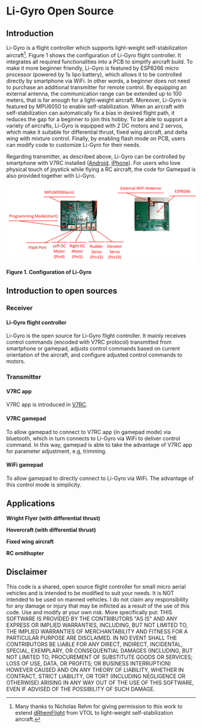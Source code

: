 # Li-Gyro Open Source
## Introduction
Li-Gyro is a flight controller which supports light-weight self-stabilization aircraft[^1]. Figure 1 shows the configuration of Li-Gyro flight controller. It integrates all required functionalities into a PCB to simplify aircraft build. To make it more beginner friendly, Li-Gyro is featured by ESP8266 micro processor (powered by 1s lipo battery), which allows it to be controlled directly by smartphone via WiFi. In other words, a beginner does not need to purchase an additional transmitter for remote control. By equipping an external antenna, the communication range can be extended up to 100 meters, that is far enough for a light-weight aircraft. Moreover, Li-Gyro is featured by MPU6050 to enable self-stabilization. When an aircraft with self-stabilization can automatically fix a bias in desired flight path, it reduces the gap for a beginner to join this hobby. To be able to support a variety of aircrafts, Li-Gyro is equipped with 2 DC motors and 2 servos, which make it suitable for differential thrust, fixed wing aircraft, and delta wing with mixture control. Finally, by enabling flash mode on PCB, users can modify code to customize Li-Gyro for their needs. 

Regarding transmitter, as described above, Li-Gyro can be controlled by smartphone with V7RC installed ([Android](https://play.google.com/store/apps/details?id=com.v7idea.v7rcliteandroidsdkversion&hl=zh_TW&gl=US), [iPhone](https://apps.apple.com/tw/app/v7rc/id1390983964)). For users who love physical touch of joystick while flying a RC aircraft, the code for Gamepad is also provided together with Li-Gyro.

[^1]: Many thanks to Nicholas Rehm for giving permission to this work to extend [dRhemFlight](https://github.com/nickrehm/dRehmFlight) from VTOL to light-weight self-stabilization aircraft.

![Li-Gyro specification](https://github.com/ChihChuanCheng/Li-Gyro/blob/main/Li-GyroFlightController[en].png)

**Figure 1. Configuration of Li-Gyro**
 

## Introduction to open sources
### Receiver
#### Li-Gyro flight controller
Li-Gyro is the open source for Li-Gyro flight controller. It mainly receives control commands (encoded with V7RC protocol) transmitted from smartphone or gamepad, adjusts control commands based on current orientation of the aircraft, and configure adjusted control commands to motors.
### Transmitter
#### V7RC app
V7RC app is introduced in [V7RC](https://hackmd.io/@accomdemy/v7rc).
#### V7RC gamepad
To allow gamepad to connect to V7RC app (in gamepad mode) via bluetooth, which in turn connects to Li-Gyro via WiFi to deliver control command. In this way, gamepad is able to take the advantage of V7RC app for parameter adjustment, e.g, trimming.
#### WiFi gamepad
To allow gamepad to directly connect to Li-Gyro via WiFi. The advantage of this control mode is simplicity.

## Applications
**Wright Flyer (with differential thrust)**

**Hovercraft (with differential thrust)**

**Fixed wing aircraft**

**RC ornithopter**

## Disclaimer
This code is a shared, open source flight controller for small micro aerial vehicles and is intended to be modified to suit your needs. It is NOT intended to be used on manned vehicles. I do not claim any responsibility for any damage or injury that may be inflicted as a result of the use of this code. Use and modify at your own risk. More specifically put:
THIS SOFTWARE IS PROVIDED BY THE CONTRIBUTORS "AS IS" AND ANY EXPRESS OR IMPLIED WARRANTIES, INCLUDING, BUT NOT LIMITED TO, THE IMPLIED WARRANTIES OF MERCHANTABILITY AND FITNESS FOR A PARTICULAR PURPOSE ARE DISCLAIMED. IN NO EVENT SHALL THE CONTRIBUTORS BE LIABLE FOR ANY DIRECT, INDIRECT, INCIDENTAL, SPECIAL, EXEMPLARY, OR CONSEQUENTIAL DAMAGES (INCLUDING, BUT NOT LIMITED TO, PROCUREMENT OF SUBSTITUTE GOODS OR SERVICES; LOSS OF USE, DATA, OR PROFITS; OR BUSINESS INTERRUPTION) HOWEVER CAUSED AND ON ANY THEORY OF LIABILITY, WHETHER IN CONTRACT, STRICT LIABILITY, OR TORT (INCLUDING NEGLIGENCE OR OTHERWISE) ARISING IN ANY WAY OUT OF THE USE OF THIS SOFTWARE, EVEN IF ADVISED OF THE POSSIBILITY OF SUCH DAMAGE.

